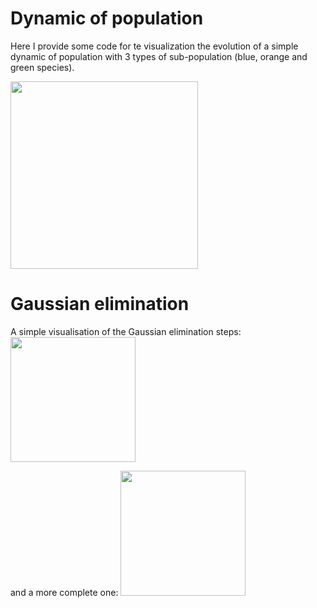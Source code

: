 # Dynamic of population

Here I provide some code for te visualization the evolution of a simple dynamic of population with 3 types of sub-population (blue, orange and green species).

<p float="left">
<img src="dynamic_pop.gif"  height="300">
</p>


# Gaussian elimination
A simple visualisation of the Gaussian elimination steps:
[<img src="https://raw.github.com/josephsalmon/Tweets/master/Pivot_Gauss_video/gauss_pivot.gif" height="200">]([https://github.com/josephsalmon/Tweets/tree/master/Pivot_Gauss_video/README.md](https://github.com/josephsalmon/Tweets/tree/master/Pivot_Gauss_video/README.md))

and a more complete one:
[<img src="https://raw.github.com/josephsalmon/Tweets/master/Pivot_Gauss_video/gauss_pivot_4figs.gif" height="200">]([https://github.com/josephsalmon/Tweets/tree/master/Pivot_Gauss_video/README.md](https://github.com/josephsalmon/Tweets/tree/master/Pivot_Gauss_video/README.md))

